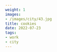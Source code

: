 ```yaml
---
weight: 1
images:
- /images/city/43.jpg
title: cookies
date: 2022-07-23
tags:
- work
- city
---
```

